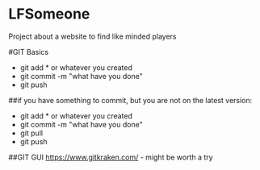 # LFSomeone
Project about a website to find like minded players

#GIT Basics

* git add * or whatever you created
* git commit -m "what have you done"
* git push

##if you have something to commit, but you are not on the latest version:

* git add * or whatever you created
* git commit -m "what have you done"
* git pull
* git push

##GIT GUI
https://www.gitkraken.com/ - might be worth a try
